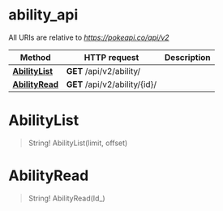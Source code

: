# ability_api

All URIs are relative to *https://pokeapi.co/api/v2*

Method | HTTP request | Description
------------- | ------------- | -------------
[**AbilityList**](ability_api.md#AbilityList) | **GET** /api/v2/ability/ | 
[**AbilityRead**](ability_api.md#AbilityRead) | **GET** /api/v2/ability/{id}/ | 


<a name="AbilityList"></a>
# **AbilityList**
> String! AbilityList(limit, offset)


<a name="AbilityRead"></a>
# **AbilityRead**
> String! AbilityRead(Id_)


